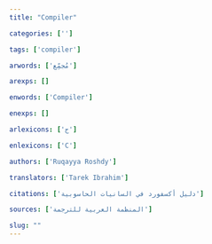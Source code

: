 ```yaml
---
title: "Compiler"

categories: ['']

tags: ['compiler']

arwords: ['مُجمِّع']

arexps: []

enwords: ['Compiler']

enexps: []

arlexicons: ['ج']

enlexicons: ['C']

authors: ['Ruqayya Roshdy']

translators: ['Tarek Ibrahim']

citations: ['دليل أكسفورد في السانيات الحاسوبية']

sources: ['المنظمة العربية للترجمة']

slug: ""
---
```

